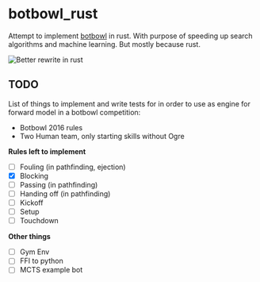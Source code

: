 # botbowl_rust

Attempt to implement [botbowl](https://github.com/njustesen/botbowl) in rust. With purpose of speeding up search algorithms and machine learning. But mostly because rust. 

![Better rewrite in rust](https://i.redd.it/xx367w6kroz41.jpg)

## TODO
List of things to implement and write tests for in order to use as engine for forward model in a botbowl competition: 
- Botbowl 2016 rules 
- Two Human team, only starting skills without Ogre

**Rules left to implement**
- [ ] Fouling (in pathfinding, ejection) 
- [x] Blocking 
- [ ] Passing (in pathfinding) 
- [ ] Handing off (in pathfinding) 
- [ ] Kickoff 
- [ ] Setup 
- [ ] Touchdown

**Other things**
- [ ] Gym Env 
- [ ] FFI to python 
- [ ] MCTS example bot
